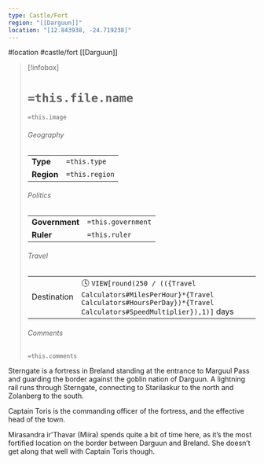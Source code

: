 ```yaml
---
type: Castle/Fort
region: "[[Darguun]]"
location: "[12.843938, -24.719238]"
---
```

 #location #castle/fort [[Darguun]]

> [!infobox]
> # `=this.file.name`
> `=this.image`
> ###### Geography
> |  |  |
> | ---- | ---- |
> | **Type** | `=this.type` |
> | **Region** | `=this.region` |
> ###### Politics
> |  |  |
> | ---- | ---- |
> | **Government** | `=this.government` |
> | **Ruler** | `=this.ruler` |
> ###### Travel
> |  |  |
> | ---- | ---- |
> | Destination | 🕓 `VIEW[round(250 / (({Travel Calculators#MilesPerHour}*{Travel Calculators#HoursPerDay})*{Travel Calculators#SpeedMultiplier}),1)]` days |
> ###### Comments
> `=this.comments`

Sterngate is a fortress in Breland standing at the entrance to Marguul Pass and guarding the border against the goblin nation of Darguun. A lightning rail runs through Sterngate, connecting to Starilaskur to the north and Zolanberg to the south.

Captain Toris is the commanding officer of the fortress, and the effective head of the town.

Mirasandra ir'Thavar (Miira) spends quite a bit of time here, as it’s the most fortified location on the border between Darguun and Breland. She doesn’t get along that well with Captain Toris though.
